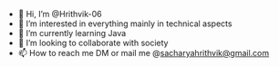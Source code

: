 - 👋 Hi, I’m @Hrithvik-06
- 👀 I’m interested in everything mainly in technical aspects
- 🌱 I’m currently learning Java
- 💞️ I’m looking to collaborate with society
- 📫 How to reach me DM or mail me @sacharyahrithvik@gmail.com

<!---
Hrithvik-06/Hrithvik-06 is a ✨ special ✨ repository because its `README.md` (this file) appears on your GitHub profile.
You can click the Preview link to take a look at your changes.
--->
